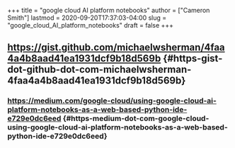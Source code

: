 +++
title = "google cloud AI platform notebooks"
author = ["Cameron Smith"]
lastmod = 2020-09-20T17:37:03-04:00
slug = "google_cloud_AI_platform_notebooks"
draft = false
+++

## <https://gist.github.com/michaelwsherman/4faa4a4b8aad41ea1931dcf9b18d569b> {#https-gist-dot-github-dot-com-michaelwsherman-4faa4a4b8aad41ea1931dcf9b18d569b}


### <https://medium.com/google-cloud/using-google-cloud-ai-platform-notebooks-as-a-web-based-python-ide-e729e0dc6eed> {#https-medium-dot-com-google-cloud-using-google-cloud-ai-platform-notebooks-as-a-web-based-python-ide-e729e0dc6eed}
